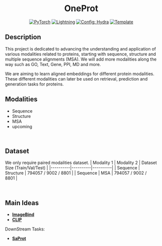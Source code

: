 

<div align="center">

# OneProt

<a href="https://pytorch.org/get-started/locally/"><img alt="PyTorch" src="https://img.shields.io/badge/PyTorch-ee4c2c?logo=pytorch&logoColor=white"></a>
<a href="https://pytorchlightning.ai/"><img alt="Lightning" src="https://img.shields.io/badge/-Lightning-792ee5?logo=pytorchlightning&logoColor=white"></a>
<a href="https://hydra.cc/"><img alt="Config: Hydra" src="https://img.shields.io/badge/Config-Hydra-89b8cd"></a>
<a href="https://github.com/ashleve/lightning-hydra-template"><img alt="Template" src="https://img.shields.io/badge/-Lightning--Hydra--Template-017F2F?style=flat&logo=github&labelColor=gray"></a><br>


</div>

## Description

This project is dedicated to advancing the understanding and application of various modalities related to proteins, starting with sequence, structure and multiple sequence alignments (MSA). We will add more modalities along the way such as GO, Text, Gene, PPI, MD and more. 

We are aiming to learn aligned embeddings for different protein modalities. These different modalities can later be used on retrieval, prediction and generation tasks for proteins. 

## Modalities 

- Sequence
- Structure
- MSA
- upcoming

<br>

## Dataset 
We only require paired modalities dataset. 
| Modality 1 | Modality 2 | Dataset Size (Train/Val/Test) |
|----------|----------|----------|
| Sequence | Structure | 794057 / 9002 / 8801 |
| Sequence | MSA | 794057 / 9002 / 8801 |



<br>

## Main Ideas


- [**ImageBind**](https://arxiv.org/abs/2305.05665)
- [**CLIP**](https://arxiv.org/abs/2103.00020)

DownStream Tasks:

- [**SaProt**](https://www.biorxiv.org/content/10.1101/2023.10.01.)
<br>